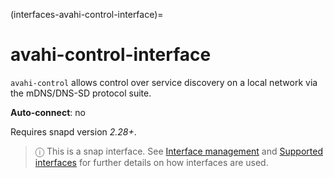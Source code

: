 (interfaces-avahi-control-interface)=
# avahi-control-interface

`avahi-control` allows control over service discovery on a local network via the mDNS/DNS-SD protocol suite.

**Auto-connect**: no

Requires snapd version _2.28+_.

> ⓘ  This is a snap interface. See [Interface management](/) and [Supported interfaces](/interfaces/index) for further details on how interfaces are used.

